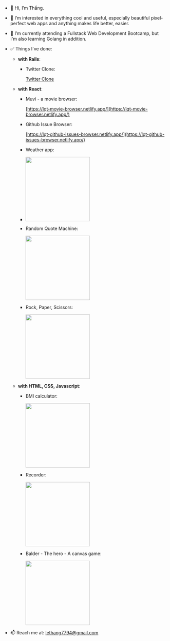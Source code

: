 - 👋 Hi, I’m Thắng.
- 👀 I’m interested in everything cool and useful, especially beautiful pixel-perfect web apps and anything makes life better, easier.
- 🌱 I’m currently attending a Fullstack Web Development Bootcamp, but I'm also learning Golang in addition.

- ✅ Things I've done:

  - **with Rails**:

    - Twitter Clone:

      [Twitter Clone](https://rails-sample-app-7794.herokuapp.com/)

  - **with React**:

    - Muvi - a movie browser:

      [https://lqt-movie-browser.netlify.app/](https://lqt-movie-browser.netlify.app/)

    - Github Issue Browser:

      [https://lqt-github-issues-browser.netlify.app/](https://lqt-github-issues-browser.netlify.app/)

    - Weather app:
    - 
      <a href="https://lqt-weather-app.netlify.app/"><img src="http://g.recordit.co/5LBMJshNO6.gif" height="200"></a>

    - Random Quote Machine:

      <a href="https://lqt-quote-machine.netlify.app"><img src="http://g.recordit.co/spUhPRoacn.gif" height="200"></a>

    - Rock, Paper, Scissors:

      <a href="https://lqt-rps.netlify.app/"><img src="http://g.recordit.co/K0it4Dux3o.gif" height="200"></a>

  - **with HTML, CSS, Javascript**:

    - BMI calculator:

      <a href="https://balder-the-hero.netlify.app/"><img src="http://g.recordit.co/wfRyhNxcMj.gif" height="200"></a>

    - Recorder:

      <a href="https://balder-the-hero.netlify.app/"><img src="http://g.recordit.co/0jt4V7Rhy7.gif" height="200"></a>

    - Balder - The hero - A canvas game:

      <a href="https://balder-the-hero.netlify.app/"><img src="http://g.recordit.co/6Hjnk3nhUN.gif" height="200"></a>

- 📫 Reach me at: lethang7794@gmail.com

